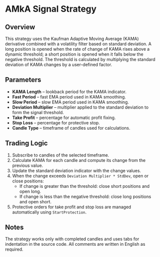 # AMkA Signal Strategy

## Overview

This strategy uses the Kaufman Adaptive Moving Average (KAMA) derivative combined with a volatility filter based on standard deviation. A long position is opened when the rate of change of KAMA rises above a dynamic threshold; a short position is opened when it falls below the negative threshold. The threshold is calculated by multiplying the standard deviation of KAMA changes by a user-defined factor.

## Parameters

- **KAMA Length** – lookback period for the KAMA indicator.
- **Fast Period** – fast EMA period used in KAMA smoothing.
- **Slow Period** – slow EMA period used in KAMA smoothing.
- **Deviation Multiplier** – multiplier applied to the standard deviation to form the signal threshold.
- **Take Profit** – percentage for automatic profit fixing.
- **Stop Loss** – percentage for protective stop.
- **Candle Type** – timeframe of candles used for calculations.

## Trading Logic

1. Subscribe to candles of the selected timeframe.
2. Calculate KAMA for each candle and compute its change from the previous value.
3. Update the standard deviation indicator with the change values.
4. When the change exceeds `Deviation Multiplier * StdDev`, open or close positions:
   - If change is greater than the threshold: close short positions and open long.
   - If change is less than the negative threshold: close long positions and open short.
5. Protective orders for take profit and stop loss are managed automatically using `StartProtection`.

## Notes

The strategy works only with completed candles and uses tabs for indentation in the source code. All comments are written in English as required.
